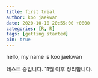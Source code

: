 ```yaml
---
title: first trial
author: koo jaekwan
date: 2020-10-10 20:55:00 +0800
categories: [R, R]
tags: [getting started]
pin: true
---  
```


hello, my name is koo jaekwan  

테스트 중입니다. 11월 이후 정리합니다.

